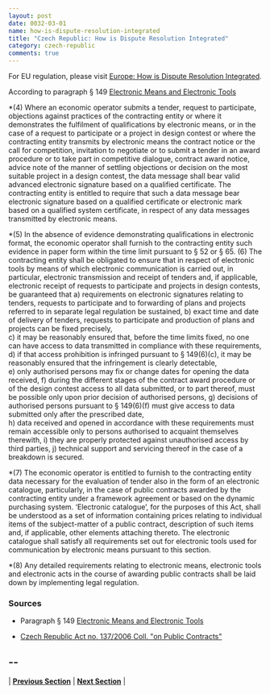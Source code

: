 ```yaml
---
layout: post
date: 0032-03-01
name: how-is-dispute-resolution-integrated
title: "Czech Republic: How is Dispute Resolution Integrated"
category: czech-republic
comments: true
---
```


For EU regulation, please visit [Europe: How is Dispute Resolution Integrated](https://neo-project.github.io/global-blockchain-compliance-hub//europe/europe-dispute-resolution.html).

According to paragraph  § 149 [Electronic Means and Electronic Tools](https://www.uohs.cz/download/Legislativa/VZ/CR/2006_137_Eng.pdf)


*(4) Where an economic operator submits a tender, request to participate, objections against practices of the contracting entity or where it demonstrates the fulfilment of qualifications by electronic means, or in the case of a request to participate or a project in design contest or where the contracting entity transmits by electronic means the contract notice or the call for competition, invitation to negotiate or to submit a tender in an award procedure or to take part in competitive dialogue, contract award notice, advice note of the manner of settling objections or decision on the most suitable project in a design contest, the data message 
shall bear valid advanced electronic signature based on a qualified certificate. The contracting entity is entitled to require that such a data message bear electronic signature based on a qualified certificate or electronic mark based on a qualified system certificate, in respect of any data messages transmitted by electronic means.

*(5) In the absence of evidence demonstrating qualifications in electronic format, the economic operator shall furnish to the contracting entity such evidence in paper form within the time limit pursuant to § 52 or § 65.
(6) The contracting entity shall be obligated to ensure that in respect of electronic tools by means of which electronic communication is carried out, in particular, electronic transmission and receipt of tenders 
and, if applicable, electronic receipt of requests to participate and projects in design contests, be guaranteed that
 a) requirements on electronic signatures relating to tenders, requests to participate and to forwarding of plans and projects referred to in separate legal regulation be sustained,
 b) exact time and date of delivery of tenders, requests to participate and production of plans and projects can be fixed precisely,  
 c) it may be reasonably ensured that, before the time limits fixed, no one can have access to data transmitted in compliance with these requirements,  
 d) if that access prohibition is infringed pursuant to § 149(6)(c), it may be reasonably ensured that the infringement is clearly detectable,  
 e) only authorised persons may fix or change dates for opening the data received, 
 f) during the different stages of the contract award procedure or of the design contest access to all data submitted, or to part thereof, must be possible only upon prior decision of authorised persons, 
 g) decisions of authorised persons pursuant to § 149(6)(f) must give access to data submitted only after the prescribed date,  
 h) data received and opened in accordance with these requirements must remain accessible only to persons authorised to acquaint themselves therewith, 
 i) they are properly protected against unauthorised access by third parties,
 j) technical support and servicing thereof in the case of a breakdown is secured.

*(7) The economic operator is entitled to furnish to the contracting entity data necessary for the evaluation of tender also in the form of an electronic catalogue, particularly, in the case of public contracts awarded by the contracting entity under a framework agreement or based on the dynamic purchasing system. ‘Electronic catalogue’, for the purposes of this Act, shall be understood as a set of information containing prices relating to individual items of the subject-matter of a public contract, description of such items and, if applicable, other elements attaching thereto. The electronic catalogue shall satisfy all requirements set out for electronic tools used for communication by electronic means pursuant to this section.

*(8) Any detailed requirements relating to electronic means, electronic tools and electronic acts in the course of awarding public contracts shall be laid down by implementing legal regulation. 

### Sources 

- Paragraph  § 149 [Electronic Means and Electronic Tools](https://www.uohs.cz/download/Legislativa/VZ/CR/2006_137_Eng.pdf)

- [Czech Republic Act no. 137/2006 Coll. "on Public Contracts"](http://www.portal-vz.cz/getmedia/50657500-3743-426a-8463-e3b46830ae04/ZVZ_english)

-- 
- 


| **[Previous Section](https://neo-project.github.io/global-blockchain-compliance-hub//czech-republic/czech-republic-smart-contracts.html)** | **[Next Section]( https://neo-project.github.io/global-blockchain-compliance-hub//czech-republic/czech-republic-nullify-smart-contracts.html)** |
